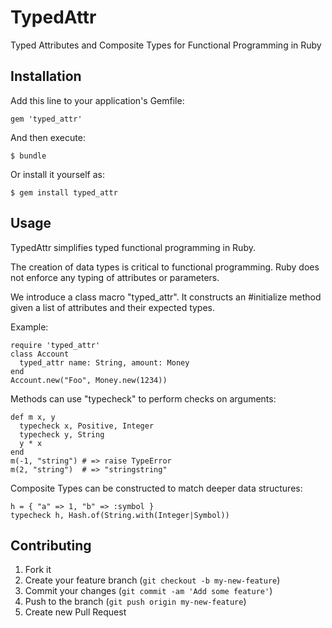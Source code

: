 # TypedAttr

Typed Attributes and Composite Types for Functional Programming in Ruby

## Installation

Add this line to your application's Gemfile:

    gem 'typed_attr'

And then execute:

    $ bundle

Or install it yourself as:

    $ gem install typed_attr

## Usage

TypedAttr simplifies typed functional programming in Ruby.

The creation of data types is critical to functional programming.
Ruby does not enforce any typing of attributes or parameters.

We introduce a class macro "typed_attr".  It constructs an #initialize method
given a list of attributes and their expected types.

Example:

    require 'typed_attr'
    class Account
      typed_attr name: String, amount: Money
    end
    Account.new("Foo", Money.new(1234))

Methods can use "typecheck" to perform checks on arguments:

    def m x, y
      typecheck x, Positive, Integer
      typecheck y, String
      y * x
    end
    m(-1, "string") # => raise TypeError
    m(2, "string")  # => "stringstring"

Composite Types can be constructed to match deeper data structures:

    h = { "a" => 1, "b" => :symbol }
    typecheck h, Hash.of(String.with(Integer|Symbol))

## Contributing

1. Fork it
2. Create your feature branch (`git checkout -b my-new-feature`)
3. Commit your changes (`git commit -am 'Add some feature'`)
4. Push to the branch (`git push origin my-new-feature`)
5. Create new Pull Request
